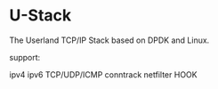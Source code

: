 # U-Stack
The Userland TCP/IP Stack based on DPDK and Linux.

support:

ipv4 ipv6
TCP/UDP/ICMP
conntrack
netfilter HOOK
